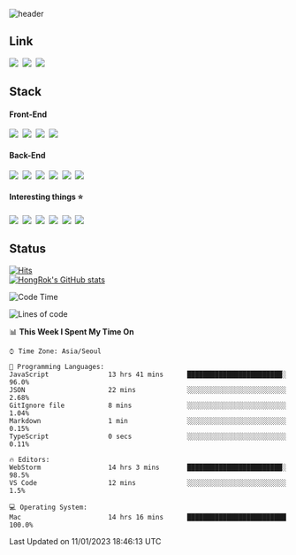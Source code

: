 ![header](https://capsule-render.vercel.app/api?type=waving&color=065ac9&height=300&section=header&text=HongRok%20K.&fontSize=80&animation=fadeIn&fontColor=FFFFFF&fontAlignY=45)

## Link
<a href="https://instagram.com/hlog2e"><img src="https://img.shields.io/badge/Instagram-E4405F?style=for-the-badge&logo=Instagram&logoColor=white"/></a>&nbsp;
<a href="http://qr.kakao.com/talk/3JA.ajCCzW9BVj218iY56kAPwNA-"><img src="https://img.shields.io/badge/hlog2e-FFCD00?style=for-the-badge&logo=KakaoTalk&logoColor=white"/></a>&nbsp;
<img src="https://img.shields.io/badge/HongRok%237777-5865F2?style=for-the-badge&logo=Discord&logoColor=white"/>&nbsp;

## Stack
#### Front-End
<img src="https://img.shields.io/badge/React-61DAFB?style=flat-square&logo=React&logoColor=white"/>&nbsp;
<img src="https://img.shields.io/badge/Next.js-000000?style=flat-square&logo=Next.js&logoColor=white"/>&nbsp;
<img src="https://img.shields.io/badge/JavaScript-F7DF1E?style=flat-square&logo=JavaScript&logoColor=white"/>&nbsp;
<img src="https://img.shields.io/badge/Tailwind CSS-06B6D4?style=flat-square&logo=Tailwind CSS&logoColor=white"/>&nbsp;
#### Back-End
<img src="https://img.shields.io/badge/Node.js-339933?style=flat-square&logo=Node.js&logoColor=white"/>&nbsp; 
<img src="https://img.shields.io/badge/Express-000000?style=flat-square&logo=Express&logoColor=white"/>&nbsp; 
<img src="https://img.shields.io/badge/Docker-2496ED?style=flat-square&logo=Docker&logoColor=white"/>&nbsp; 
<img src="https://img.shields.io/badge/MySQL-4479A1?style=flat-square&logo=MySQL&logoColor=white"/>&nbsp; 
<img src="https://img.shields.io/badge/MariaDB-003545?style=flat-square&logo=MariaDB&logoColor=white"/>&nbsp; 
<img src="https://img.shields.io/badge/Firebase-FFCA28?style=flat-square&logo=Firebase&logoColor=white"/>&nbsp; 
#### Interesting things ⭐️
<img src="https://img.shields.io/badge/Python-3776AB?style=flat-square&logo=Python&logoColor=white"/>&nbsp;
<img src="https://img.shields.io/badge/OpenCV-5C3EE8?style=flat-square&logo=5C3EE8&logoColor=white"/>&nbsp; 
<img src="https://img.shields.io/badge/C-A8B9CC?style=flat-square&logo=C&logoColor=white"/>&nbsp; 
<img src="https://img.shields.io/badge/Arduino-00979D?style=flat-square&logo=Arduino&logoColor=white"/>&nbsp; 
<img src="https://img.shields.io/badge/Home%20Assistant-41BDF5?style=flat-square&logo=Home%20Assistant&logoColor=white"/>&nbsp; 
<img src="https://img.shields.io/badge/Raspberry%20Pi-A22846?style=flat-square&logo=Raspberry%20Pi&logoColor=white"/>&nbsp; 

## Status
[![Hits](https://hits.seeyoufarm.com/api/count/incr/badge.svg?url=https%3A%2F%2Fgithub.com%2Fhlog2e&count_bg=%2358CAFB&title_bg=%23555555&icon=&icon_color=%23E7E7E7&title=hits&edge_flat=false)](https://hits.seeyoufarm.com)<br/>
[![HongRok's GitHub stats](https://github-readme-stats.vercel.app/api?username=hlog2e)](https://github.com/anuraghazra/github-readme-stats)
<!--START_SECTION:waka-->
![Code Time](http://img.shields.io/badge/Code%20Time-198%20hrs%2026%20mins-blue)

![Lines of code](https://img.shields.io/badge/From%20Hello%20World%20I%27ve%20Written-90%20Thousand%20lines%20of%20code-blue)

📊 **This Week I Spent My Time On** 

```text
⌚︎ Time Zone: Asia/Seoul

💬 Programming Languages: 
JavaScript               13 hrs 41 mins      ████████████████████████░   96.0% 
JSON                     22 mins             ░░░░░░░░░░░░░░░░░░░░░░░░░   2.68% 
GitIgnore file           8 mins              ░░░░░░░░░░░░░░░░░░░░░░░░░   1.04% 
Markdown                 1 min               ░░░░░░░░░░░░░░░░░░░░░░░░░   0.15% 
TypeScript               0 secs              ░░░░░░░░░░░░░░░░░░░░░░░░░   0.11%

🔥 Editors: 
WebStorm                 14 hrs 3 mins       ████████████████████████░   98.5% 
VS Code                  12 mins             ░░░░░░░░░░░░░░░░░░░░░░░░░   1.5%

💻 Operating System: 
Mac                      14 hrs 16 mins      █████████████████████████   100.0%

```


 Last Updated on 11/01/2023 18:46:13 UTC
<!--END_SECTION:waka-->
